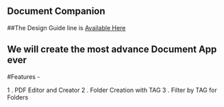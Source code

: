 ## Document Companion

##The Design Guide line is [Available Here](https://xd.adobe.com/view/391c110a-5b76-4bc5-bd93-438ad9b5706b-6c4f/)

## We will create the most advance Document App ever

#Features - 

1 . PDF Editor and Creator
2 . Folder Creation with TAG
3 . Filter by TAG for Folders
